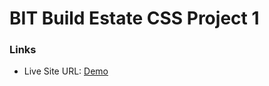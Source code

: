 # BIT Build Estate CSS Project 1

### Links

- Live Site URL: [Demo](https://build-estate.netlify.app/)
